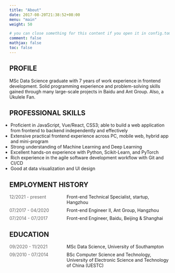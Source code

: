 ```yaml
---
title: "About"
date: 2017-08-20T21:38:52+08:00
menu: "main"
weight: 50

# you can close something for this content if you open it in config.toml.
comment: false
mathjax: false
toc: false
---
```


## PROFILE

MSc Data Science graduate with 7 years of work experience in frontend development. Solid programming experience and problem-solving skills gained through many large-scale projects in Baidu and Ant Group. Also, a Ukulele Fan.


## PROFESSIONAL SKILLS

- Proficient in JavaScript, Vue/React, CSS3; able to build a web application from frontend to backend independently and effectively
- Extensive practical frontend experience across PC, mobile web, hybrid app and mini-program
- Strong understanding of Machine Learning and Deep Learning 
- Excellent hands-on experience with Python, Scikit-Learn, and PyTorch
- Rich experience in the agile software development workflow with Git and CI/CD
- Good at data visualization and UI design

<style>
.post-header {
  display: none;
}
.post-content {
  margin-top: -3em;
}
.timeline p {
  margin: 0;
}
.timeline .time {
  margin-right: 20px;
  color: rgba(0,0,0,0.6);
  flex: 0 0 160px;
}
.timeline {
  display: flex;
  justify-content: flex-start;
  align-items: flex-start;
}
.timeline+.timeline {
  margin-top: 8px;
}
li {
  margin-left: -20px
}
</style>

## EMPLOYMENT HISTORY

<section>
<div class="timeline work-item">
  <p class="time">12/2021 - present</p>
  <p class="work-title">Front-end Technical Specialist, startup, Hangzhou</p>
</div>
<div class="timeline work-item">
  <p class="time">07/2017 - 04/2020</p>
  <p class="work-title">Front-end Engineer II, Ant Group, Hangzhou</p>
</div>
<div class="timeline work-item">
  <p class="time">07/2014 - 07/2017</p>
  <p class="work-title">Front-end Engineer, Baidu, Beijing & Shanghai</p>
</div>
</section>

## EDUCATION

<section >
<div class="timeline">
  <p class="time">09/2020 - 11/2021</p>
  <p>MSc Data Science, University of Southampton</p>
</div>
<div class="timeline">
  <p class="time">09/2010 - 07/2014</p>
  <p>BSc Computer Science and Technology, University of Electronic Science and Technology of China (UESTC) </p>
</div>
</section>


